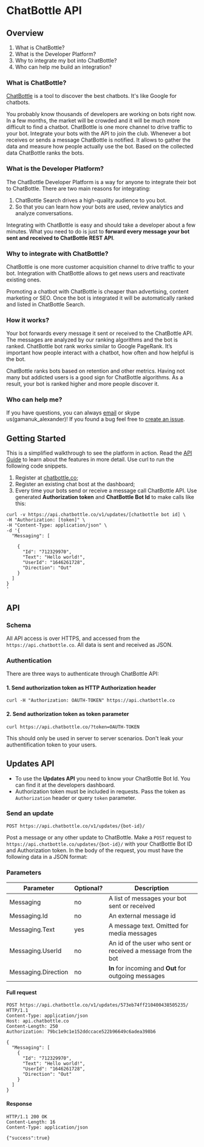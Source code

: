 # ChatBottle API

## Overview

1. What is ChatBottle?
1. What is the Developer Platform?
1. Why to integrate my bot into ChatBottle?
1. Who can help me build an integration?

### What is ChatBottle?
[ChatBottle](https://chatbottle.co/?ref=github) is a tool to discover the best chatbots. It's like Google for chatbots.

You probably know thousands of developers are working on bots right now. In a few months, the market will be crowded and it will be much more difficult to find a chatbot. ChatBottle is one more channel to drive traffic to your bot. Integrate your bots with the API to join the club.
Whenever a bot receives or sends a message ChatBottle is notified. It allows to gather the data and measure how people actually use the bot. 
Based on the collected data ChatBottle ranks the bots.

### What is the Developer Platform?
The ChatBottle Developer Platform is a way for anyone to integrate their bot to ChatBottle. There are two main reasons for integrating:

1. ChatBottle Search drives a high-quality audience to you bot.
2. So that you can learn how your bots are used, review analytics and analyze conversations.

Integrating with ChatBottle is easy and should take a developer about a few minutes. What you need to do is just to **forward every message your bot sent and received to ChatBottle REST API**.  

### Why to integrate with ChatBottle?

ChatBottle is one more customer acquisition channel to drive traffic to your bot. Integration with ChatBottle allows to get news users and reactivate existing ones.

Promoting a chatbot with ChatBottle is cheaper than advertising, content marketing or SEO. Once the bot is integrated it will be automatically ranked and listed in ChatBottle Search.

### How it works?
Your bot forwards every message it sent or received to the ChatBottle API. The messages are analyzed by our ranking algorithms and the bot is ranked. 
ChatBottle bot rank works similar to Google PageRank. It’s important how people interact with a chatbot, how often and how helpful is the bot.

ChatBottle ranks bots based on retention and other metrics. Having not many but addicted users is a good sign for ChatBottle algorithms. As a result, your bot is ranked higher and more people discover it.


### Who can help me?
If you have questions, you can always [email](mailto:agamanuk@gmail.com) or skype us(gamanuk_alexander)! If you found a bug feel free to [create an issue](https://github.com/chatbottle/chatbottle-api/issues). 

## Getting Started
This is a simplified walkthrough to see the platform in action. Read the [API Guide](https://github.com/chatbottle/chatbottle-api#api) to learn about the features in more detail. Use curl to run the following code snippets.

1. Register at [chatbottle.co](https://chatbottle.co);
2. Register an existing chat bost at the dashboard;
3. Every time your bots send or receive a message call ChatBottle API. Use generated **Authorization token** and **ChatBottle Bot Id** to make calls like this:
```
curl -v https://api.chatbottle.co/v1/updates/[chatbottle bot id] \
-H "Authorization: [token]" \
-H "Content-Type: application/json" \
-d '{
  "Messaging": [
  
    {
      "Id": "712329970",
      "Text": "Hello world!",
      "UserId": "1646261728",
      "Direction": "Out"
    }    
  ]
}
'
```

## API

### Schema
All API access is over HTTPS, and accessed from the `https://api.chatbottle.co`. All data is sent and received as JSON.

### Authentication
There are three ways to authenticate through ChatBottle API:

#### 1. Send authorization token as HTTP Authorization header
```
curl -H "Authorization: OAUTH-TOKEN" https://api.chatbottle.co

```

#### 2. Send authorization token as token parameter
```
curl https://api.chatbottle.co/?token=OAUTH-TOKEN
```

This should only be used in server to server scenarios. Don't leak your authentification token to your users.

## Updates API
- To use the **Updates API** you need to know your ChatBottle Bot Id. You can find it at the developers dashboard.
- Authorization token must be included in requests. Pass the token as `Authorization` header or query `token` parameter.


### Send an update  
`POST https://api.chatbottle.co/v1/updates/{bot-id}/`

Post a message or any other update to ChatBottle.
Make a `POST` request to `https://api.chatbottle.co/updates/{bot-id}/` with your ChatBottle Bot ID and Authorization token. In the body of the request, you must have the following data in a JSON format:

### Parameters 
|    Parameter     | Optional?                    | Description         |
 ----------------- | ---------------------------- | ------------------
| Messaging        | no				              | A list of messages your bot sent or received |
| Messaging.Id     | no					      | An external message id |
| Messaging.Text   | yes						  | A message text. Omitted for media messages    |
| Messaging.UserId | no 				     	  | An id of the user who sent or received a message from the bot |
| Messaging.Direction | no 						  | **In** for incoming and **Out** for outgoing messages|


#### Full request
```
POST https://api.chatbottle.co/v1/updates/573eb74ff210400438505235/ HTTP/1.1
Content-Type: application/json
Host: api.chatbottle.co
Content-Length: 250
Authorization: 79bc1e9c1e152ddccace522b96649c6adea398b6

{
  "Messaging": [
    {
      "Id": "712329970",
      "Text": "Hello world!",
      "UserId": "1646261728",      
      "Direction": "Out" 
    }    
  ]
}
```

#### Response
```
HTTP/1.1 200 OK
Content-Length: 16
Content-Type: application/json

{"success":true}
```
